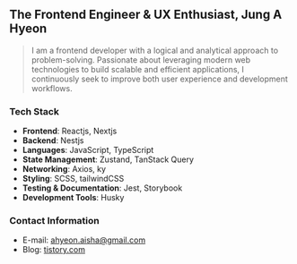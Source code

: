 ## The Frontend Engineer & UX Enthusiast, Jung A Hyeon

> I am a frontend developer with a logical and analytical approach to problem-solving. Passionate about leveraging modern web technologies to build scalable and efficient applications, I continuously seek to improve both user experience and development workflows.

### Tech Stack

- **Frontend**: Reactjs, Nextjs
- **Backend**: Nestjs
- **Languages**: JavaScript, TypeScript
- **State Management**: Zustand, TanStack Query
- **Networking**: Axios, ky
- **Styling**: SCSS, tailwindCSS
- **Testing & Documentation**: Jest, Storybook
- **Development Tools**: Husky

### Contact Information

- E-mail: [ahyeon.aisha@gmail.com](mailto:ahyeon.aisha@gmail.com)
- Blog: [tistory.com](https://a-honey.tistory.com/)
